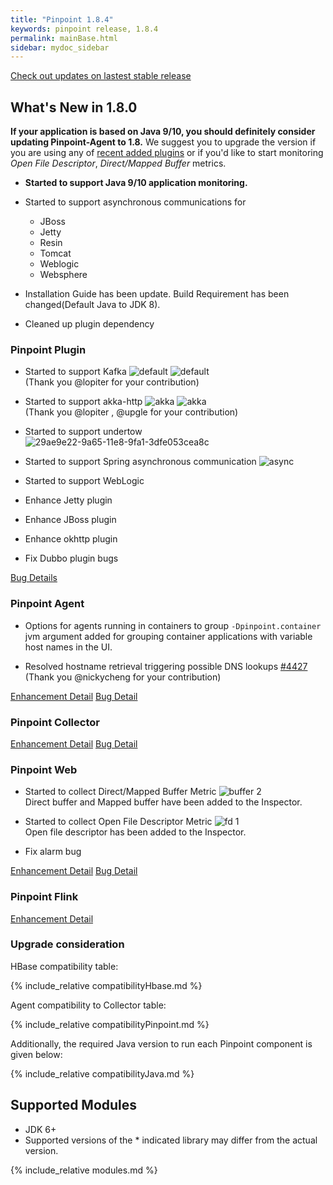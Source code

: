 ```yaml
---
title: "Pinpoint 1.8.4"
keywords: pinpoint release, 1.8.4
permalink: mainBase.html
sidebar: mydoc_sidebar
---
```


[Check out updates on lastest stable release](https://pinpoint-apm.github.io/pinpoint/1.8.4/main.html)

## What's New in 1.8.0

**If your application is based on Java 9/10, you should definitely consider updating Pinpoint-Agent to 1.8.**
We suggest you to upgrade the version if you are using any of [recent added plugins](#whats-new-in-180)
or if you'd like to start monitoring *Open File Descriptor*, *Direct/Mapped Buffer* metrics.

 - **Started to support Java 9/10 application monitoring.**
 - Started to support asynchronous communications for
    - JBoss
    - Jetty
    - Resin
    - Tomcat
    - Weblogic
    - Websphere
    
 - Installation Guide has been update. Build Requirement has been changed(Default Java to JDK 8).
 - Cleaned up plugin dependency

     
### Pinpoint Plugin

 - Started to support Kafka
    ![default](https://user-images.githubusercontent.com/10057874/44016329-9169cb32-9f0f-11e8-8764-8c5e9a1092df.png)
    ![default](https://user-images.githubusercontent.com/10057874/44016330-92e546a8-9f0f-11e8-9c6b-0ef66093f7c0.png)  
    (Thank you @lopiter  for your contribution)
 
 - Started to support akka-http
    ![akka](https://user-images.githubusercontent.com/10057874/44016233-32b7ba36-9f0f-11e8-953f-349bfe0efc09.png)
    ![akka](https://user-images.githubusercontent.com/10057874/44016234-33d6b732-9f0f-11e8-993b-b33dd174af25.png)  
    (Thank you @lopiter , @upgle  for your contribution)

 - Started to support undertow
    ![29ae9e22-9a65-11e8-9fa1-3dfe053cea8c](https://user-images.githubusercontent.com/10057874/44016390-c0e52654-9f0f-11e8-90c6-e9f2f1c6a190.png)
         
 - Started to support Spring asynchronous communication
    ![async](https://user-images.githubusercontent.com/10057874/44016449-f6e77c20-9f0f-11e8-88bb-e603b9d9c660.png)
     
 - Started to support WebLogic
 - Enhance Jetty plugin
 - Enhance JBoss plugin
 - Enhance okhttp plugin
 - Fix Dubbo plugin bugs

[Bug Details](https://github.com/naver/pinpoint/issues?q=is%3Aissue+milestone%3A1.8.0+is%3Aclosed+label%3Abug+label%3Amodule%3Aplugin)

   
### Pinpoint Agent 

 - Options for agents running in containers to group
    `-Dpinpoint.container` jvm argument added for grouping container applications with variable host names in the UI.
    
 - Resolved hostname retrieval triggering possible DNS lookups
    [#4427](https://github.com/naver/pinpoint/pull/4427)   
    (Thank you @nickycheng  for your contribution)

[Enhancement Detail](https://github.com/naver/pinpoint/issues?q=is%3Aissue+milestone%3A1.8.0+is%3Aclosed+label%3Aenhancement+label%3Amodule%3Aagent)
[Bug Detail](https://github.com/naver/pinpoint/issues?q=is%3Aissue+milestone%3A1.8.0+is%3Aclosed+label%3Abug+label%3Amodule%3Aagent)

 
### Pinpoint Collector

[Enhancement Detail](https://github.com/naver/pinpoint/issues?q=is%3Aissue+milestone%3A1.8.0+is%3Aclosed+label%3Aenhancement+label%3Amodule%3Acollector)
[Bug Detail](https://github.com/naver/pinpoint/issues?q=is%3Aissue+milestone%3A1.8.0+is%3Aclosed+label%3Abug+label%3Amodule%3Acollector)

 
### Pinpoint Web

 - Started to collect Direct/Mapped Buffer Metric
    ![buffer 2](https://user-images.githubusercontent.com/10057874/44016075-766f96c8-9f0e-11e8-9273-e95b19bc3742.PNG)  
    Direct buffer and Mapped buffer have been added to the Inspector.  
    
 - Started to collect Open File Descriptor Metric
     ![fd 1](https://user-images.githubusercontent.com/10057874/44016152-ccacd2d0-9f0e-11e8-8119-966f4c129a79.PNG)  
     Open file descriptor has been added to the Inspector. 
 
 - Fix alarm bug


[Enhancement Detail](https://github.com/naver/pinpoint/issues?q=is%3Aissue+milestone%3A1.8.0+is%3Aclosed+label%3Aenhancement+label%3Amodule%3Aweb)
[Bug Detail](https://github.com/naver/pinpoint/issues?q=is%3Aissue+milestone%3A1.8.0+is%3Aclosed+label%3Abug+label%3Amodule%3Aweb)

### Pinpoint Flink

[Enhancement Detail](https://github.com/naver/pinpoint/issues?q=is%3Aissue+milestone%3A1.8.0+is%3Aclosed+label%3Aenhancement+label%3Amodule%3Aflink)


### Upgrade consideration

HBase compatibility table:

{% include_relative compatibilityHbase.md %}

Agent compatibility to Collector table:

{% include_relative compatibilityPinpoint.md %}

Additionally, the required Java version to run each Pinpoint component is given below:

{% include_relative compatibilityJava.md %}


## Supported Modules

* JDK 6+
* Supported versions of the \* indicated library may differ from the actual version.

{% include_relative modules.md %}
